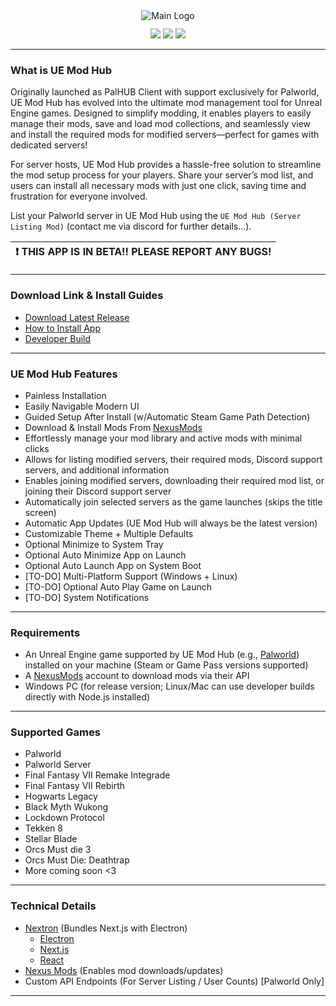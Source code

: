 <div align="center">
    <img style="max-height: 256px; width: auto;" src="resources/images/ue-mod-hub-palworld.png" title="Main Logo" />
    <div class="row" style="margin: 12px;">
        <img src="https://img.shields.io/github/downloads/Dekita/ue-mod-hub/total?style=for-the-badge&logo=github">
        <a class="mx-2" href="https://discord.gg/WyTdramBkm" target="new">
        <img src="https://img.shields.io/discord/1132980259596271657?logo=discord&style=for-the-badge&logoColor=e4e4e4&label=Support%20Server"></a>
        <img src="https://img.shields.io/github/stars/Dekita/ue-mod-hub?style=for-the-badge&logo=apache%20spark&logoColor=e4e4e4">
    </div>
</div>
<hr class="mt-1">

### What is UE Mod Hub
Originally launched as PalHUB Client with support exclusively for Palworld, UE Mod Hub has evolved into the ultimate mod management tool for Unreal Engine games. Designed to simplify modding, it enables players to easily manage their mods, save and load mod collections, and seamlessly view and install the required mods for modified servers—perfect for games with dedicated servers!

For server hosts, UE Mod Hub provides a hassle-free solution to streamline the mod setup process for your players. Share your server’s mod list, and users can install all necessary mods with just one click, saving time and frustration for everyone involved.

List your Palworld server in UE Mod Hub using the `UE Mod Hub (Server Listing Mod)` (contact me via discord for further details...).

| :exclamation: THIS APP IS IN BETA!! PLEASE REPORT ANY BUGS! |
|---|

<hr class="mt-1">

### Download Link & Install Guides
- [Download Latest Release](./releases)
- [How to Install App](./resources/readme/install.md)
- [Developer Build](./resources/readme/install-dev.md)
<hr class="mt-1">

### UE Mod Hub Features
- Painless Installation 
- Easily Navigable Modern UI 
- Guided Setup After Install (w/Automatic Steam Game Path Detection)
- Download & Install Mods From [NexusMods](https://www.nexusmods.com/)
- Effortlessly manage your mod library and active mods with minimal clicks 
- Allows for listing modified servers, their required mods, Discord support servers, and additional information 
- Enables joining modified servers, downloading their required mod list, or joining their Discord support server
- Automatically join selected servers as the game launches (skips the title screen) 
- Automatic App Updates (UE Mod Hub will always be the latest version)
- Customizable Theme + Multiple Defaults 
- Optional Minimize to System Tray
- Optional Auto Minimize App on Launch
- Optional Auto Launch App on System Boot
- [TO-DO] Multi-Platform Support (Windows + Linux)
- [TO-DO] Optional Auto Play Game on Launch
- [TO-DO] System Notifications
<hr class="mt-1">

### Requirements
- An Unreal Engine game supported by UE Mod Hub (e.g., [Palworld](https://store.steampowered.com/app/1623730/Palworld/)) installed on your machine (Steam or Game Pass versions supported)
- A [NexusMods](https://www.nexusmods.com/) account to download mods via their API
- Windows PC (for release version; Linux/Mac can use developer builds directly with Node.js installed)
<hr class="mt-1">

### Supported Games
- Palworld
- Palworld Server
- Final Fantasy VII Remake Integrade
- Final Fantasy VII Rebirth
- Hogwarts Legacy
- Black Myth Wukong
- Lockdown Protocol
- Tekken 8
- Stellar Blade
- Orcs Must die 3
- Orcs Must Die: Deathtrap
- More coming soon <3
<hr class="mt-1">

### Technical Details
- [Nextron](https://github.com/saltyshiomix/nextron) (Bundles Next.js with Electron)
    - [Electron](https://www.electronjs.org/)
    - [Next.js](https://nextjs.org/)
    - [React](https://react.dev/)
- [Nexus Mods](https://www.nexusmods.com/) (Enables mod downloads/updates) 
- Custom API Endpoints (For Server Listing / User Counts) [Palworld Only]
<hr class="mt-1">
